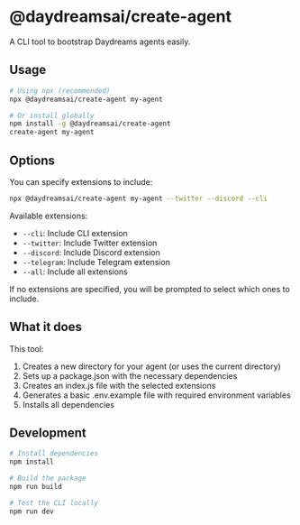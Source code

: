 # @daydreamsai/create-agent

A CLI tool to bootstrap Daydreams agents easily.

## Usage

```bash
# Using npx (recommended)
npx @daydreamsai/create-agent my-agent

# Or install globally
npm install -g @daydreamsai/create-agent
create-agent my-agent
```

## Options

You can specify extensions to include:

```bash
npx @daydreamsai/create-agent my-agent --twitter --discord --cli
```

Available extensions:

- `--cli`: Include CLI extension
- `--twitter`: Include Twitter extension
- `--discord`: Include Discord extension
- `--telegram`: Include Telegram extension
- `--all`: Include all extensions

If no extensions are specified, you will be prompted to select which ones to include.

## What it does

This tool:

1. Creates a new directory for your agent (or uses the current directory)
2. Sets up a package.json with the necessary dependencies
3. Creates an index.js file with the selected extensions
4. Generates a basic .env.example file with required environment variables
5. Installs all dependencies

## Development

```bash
# Install dependencies
npm install

# Build the package
npm run build

# Test the CLI locally
npm run dev
```
